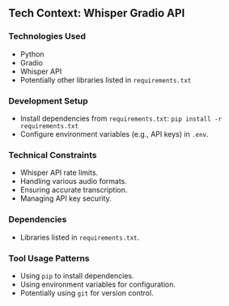 ## Tech Context: Whisper Gradio API

### Technologies Used
- Python
- Gradio
- Whisper API
- Potentially other libraries listed in `requirements.txt`

### Development Setup
- Install dependencies from `requirements.txt`: `pip install -r requirements.txt`
- Configure environment variables (e.g., API keys) in `.env`.

### Technical Constraints
- Whisper API rate limits.
- Handling various audio formats.
- Ensuring accurate transcription.
- Managing API key security.

### Dependencies
- Libraries listed in `requirements.txt`.

### Tool Usage Patterns
- Using `pip` to install dependencies.
- Using environment variables for configuration.
- Potentially using `git` for version control.

